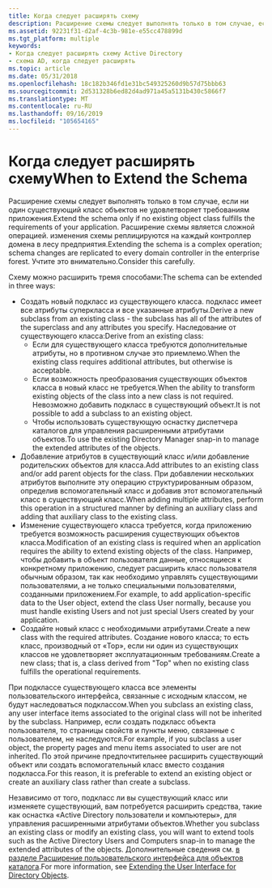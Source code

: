```yaml
---
title: Когда следует расширять схему
description: Расширение схемы следует выполнять только в том случае, если ни один существующий класс объектов не удовлетворяет требованиям приложения. Расширение схемы является сложной операцией. изменения схемы реплицируются на каждый контроллер домена в лесу предприятия. Учтите это внимательно.
ms.assetid: 92231f31-d2af-4c3b-981e-e55cc478899d
ms.tgt_platform: multiple
keywords:
- Когда следует расширять схему Active Directory
- схема AD, когда следует расширять
ms.topic: article
ms.date: 05/31/2018
ms.openlocfilehash: 18c182b346fd1e31bc549325260d9b57d75bbb63
ms.sourcegitcommit: 2d531328b6ed82d4ad971a45a5131b430c5866f7
ms.translationtype: MT
ms.contentlocale: ru-RU
ms.lasthandoff: 09/16/2019
ms.locfileid: "105654165"
---
```

# <a name="when-to-extend-the-schema"></a><span data-ttu-id="5268c-107">Когда следует расширять схему</span><span class="sxs-lookup"><span data-stu-id="5268c-107">When to Extend the Schema</span></span>

<span data-ttu-id="5268c-108">Расширение схемы следует выполнять только в том случае, если ни один существующий класс объектов не удовлетворяет требованиям приложения.</span><span class="sxs-lookup"><span data-stu-id="5268c-108">Extend the schema only if no existing object class fulfills the requirements of your application.</span></span> <span data-ttu-id="5268c-109">Расширение схемы является сложной операцией. изменения схемы реплицируются на каждый контроллер домена в лесу предприятия.</span><span class="sxs-lookup"><span data-stu-id="5268c-109">Extending the schema is a complex operation; schema changes are replicated to every domain controller in the enterprise forest.</span></span> <span data-ttu-id="5268c-110">Учтите это внимательно.</span><span class="sxs-lookup"><span data-stu-id="5268c-110">Consider this carefully.</span></span>

<span data-ttu-id="5268c-111">Схему можно расширить тремя способами:</span><span class="sxs-lookup"><span data-stu-id="5268c-111">The schema can be extended in three ways:</span></span>

-   <span data-ttu-id="5268c-112">Создать новый подкласс из существующего класса. подкласс имеет все атрибуты суперкласса и все указанные атрибуты.</span><span class="sxs-lookup"><span data-stu-id="5268c-112">Derive a new subclass from an existing class - the subclass has all of the attributes of the superclass and any attributes you specify.</span></span> <span data-ttu-id="5268c-113">Наследование от существующего класса:</span><span class="sxs-lookup"><span data-stu-id="5268c-113">Derive from an existing class:</span></span>
    -   <span data-ttu-id="5268c-114">Если для существующего класса требуются дополнительные атрибуты, но в противном случае это приемлемо.</span><span class="sxs-lookup"><span data-stu-id="5268c-114">When the existing class requires additional attributes, but otherwise is acceptable.</span></span>
    -   <span data-ttu-id="5268c-115">Если возможность преобразования существующих объектов класса в новый класс не требуется.</span><span class="sxs-lookup"><span data-stu-id="5268c-115">When the ability to transform existing objects of the class into a new class is not required.</span></span> <span data-ttu-id="5268c-116">Невозможно добавить подкласс в существующий объект.</span><span class="sxs-lookup"><span data-stu-id="5268c-116">It is not possible to add a subclass to an existing object.</span></span>
    -   <span data-ttu-id="5268c-117">Чтобы использовать существующую оснастку диспетчера каталогов для управления расширенными атрибутами объектов.</span><span class="sxs-lookup"><span data-stu-id="5268c-117">To use the existing Directory Manager snap-in to manage the extended attributes of the objects.</span></span>
-   <span data-ttu-id="5268c-118">Добавление атрибутов в существующий класс и/или добавление родительских объектов для класса.</span><span class="sxs-lookup"><span data-stu-id="5268c-118">Add attributes to an existing class and/or add parent objects for the class.</span></span> <span data-ttu-id="5268c-119">При добавлении нескольких атрибутов выполните эту операцию структурированным образом, определив вспомогательный класс и добавив этот вспомогательный класс в существующий класс.</span><span class="sxs-lookup"><span data-stu-id="5268c-119">When adding multiple attributes, perform this operation in a structured manner by defining an auxiliary class and adding that auxiliary class to the existing class.</span></span>
-   <span data-ttu-id="5268c-120">Изменение существующего класса требуется, когда приложению требуется возможность расширения существующих объектов класса.</span><span class="sxs-lookup"><span data-stu-id="5268c-120">Modification of an existing class is required when an application requires the ability to extend existing objects of the class.</span></span> <span data-ttu-id="5268c-121">Например, чтобы добавить в объект пользователя данные, относящиеся к конкретному приложению, следует расширить класс пользователя обычным образом, так как необходимо управлять существующими пользователями, а не только специальными пользователями, созданными приложением.</span><span class="sxs-lookup"><span data-stu-id="5268c-121">For example, to add application-specific data to the User object, extend the class User normally, because you must handle existing Users and not just special Users created by your application.</span></span>
-   <span data-ttu-id="5268c-122">Создайте новый класс с необходимыми атрибутами.</span><span class="sxs-lookup"><span data-stu-id="5268c-122">Create a new class with the required attributes.</span></span> <span data-ttu-id="5268c-123">Создание нового класса; то есть класс, производный от «Top», если ни один из существующих классов не удовлетворяет эксплуатационным требованиям.</span><span class="sxs-lookup"><span data-stu-id="5268c-123">Create a new class; that is, a class derived from "Top" when no existing class fulfills the operational requirements.</span></span>

<span data-ttu-id="5268c-124">При подклассе существующего класса все элементы пользовательского интерфейса, связанные с исходным классом, не будут наследоваться подклассом.</span><span class="sxs-lookup"><span data-stu-id="5268c-124">When you subclass an existing class, any user interface items associated to the original class will not be inherited by the subclass.</span></span> <span data-ttu-id="5268c-125">Например, если создать подкласс объекта пользователя, то страницы свойств и пункты меню, связанные с пользователем, не наследуются.</span><span class="sxs-lookup"><span data-stu-id="5268c-125">For example, if you subclass a user object, the property pages and menu items associated to user are not inherited.</span></span> <span data-ttu-id="5268c-126">По этой причине предпочтительнее расширить существующий объект или создать вспомогательный класс вместо создания подкласса.</span><span class="sxs-lookup"><span data-stu-id="5268c-126">For this reason, it is preferable to extend an existing object or create an auxiliary class rather than create a subclass.</span></span>

<span data-ttu-id="5268c-127">Независимо от того, подкласс ли вы существующий класс или изменяете существующий, вам потребуется расширить средства, такие как оснастка «Active Directory пользователи и компьютеры», для управления расширенными атрибутами объектов.</span><span class="sxs-lookup"><span data-stu-id="5268c-127">Whether you subclass an existing class or modify an existing class, you will want to extend tools such as the Active Directory Users and Computers snap-in to manage the extended attributes of the objects.</span></span> <span data-ttu-id="5268c-128">Дополнительные сведения см. [в разделе Расширение пользовательского интерфейса для объектов каталога](extending-the-user-interface-for-directory-objects.md).</span><span class="sxs-lookup"><span data-stu-id="5268c-128">For more information, see [Extending the User Interface for Directory Objects](extending-the-user-interface-for-directory-objects.md).</span></span>

 

 




